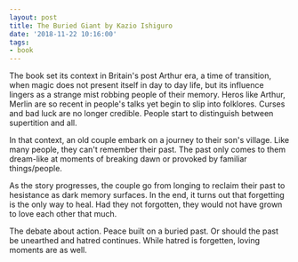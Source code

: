 ```yaml
---
layout: post
title: The Buried Giant by Kazio Ishiguro
date: '2018-11-22 10:16:00'
tags:
- book
---
```


The book set its context in Britain's post Arthur era, a time of transition, when magic does not present itself in day to day life, but its influence lingers as a strange mist robbing people of their memory. Heros like Arthur, Merlin are so recent in people's talks yet begin to slip into folklores. Curses and bad luck are no longer credible. People start to distinguish between supertition and all. 

In that context, an old couple embark on a journey to their son's village. Like many people, they can't remember their past. The past only comes to them dream-like at moments of breaking dawn or provoked by familiar things/people. 

As the story progresses, the couple go from longing to reclaim their past to hesistance as dark memory surfaces. In the end, it turns out that forgetting is the only way to heal. Had they not forgotten, they would not have grown to love each other that much. 

The debate about action. Peace built on a buried past. Or should the past be unearthed and hatred continues. While hatred is forgetten, loving moments are as well.

